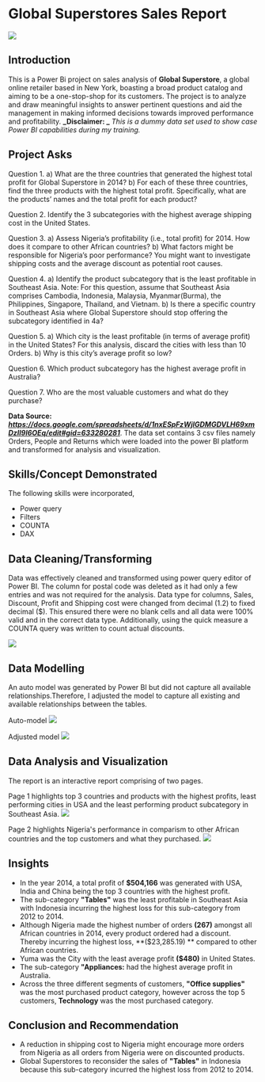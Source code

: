 # Global Superstores Sales Report

![](GlobalSuperstoreimage)

## Introduction
This is a Power Bi project on sales analysis of **Global Superstore**, a global online retailer based in New York, boasting a broad product catalog and aiming to be a one-stop-shop for its customers. The project is to analyze and draw meaningful insights to answer pertinent questions and aid the management in making informed decisions towards improved performance and profitability. 
**_Disclaimer: _** _This is a dummy data set used to show case Power BI capabilities during my training._

## Project Asks
Question 1.
a) What are the three countries that generated the highest total profit for Global Superstore in 2014?
b) For each of these three countries, find the three products with the highest total profit. Specifically, what are the products’ names and the total profit for each product?

Question 2.
Identify the 3 subcategories with the highest average shipping cost in the United States.

Question 3.
a) Assess Nigeria’s profitability (i.e., total profit) for 2014. How does it compare to other African countries?
b) What factors might be responsible for Nigeria’s poor performance? You might want to investigate shipping costs and the average discount as potential root causes.

Question 4.
a) Identify the product subcategory that is the least profitable in Southeast Asia. Note: For this question, assume that Southeast Asia comprises Cambodia, Indonesia, Malaysia, Myanmar(Burma), the Philippines, Singapore, Thailand, and Vietnam.
b) Is there a specific country in Southeast Asia where Global Superstore should stop offering the subcategory identified in 4a?

Question 5.
a) Which city is the least profitable (in terms of average profit) in the United States? For this analysis, discard the cities with less than 10 Orders. b) Why is this city’s average profit so low?

Question 6.
Which product subcategory has the highest average profit in Australia?

Question 7.
Who are the most valuable customers and what do they purchase?

**Data Source: _https://docs.google.com/spreadsheets/d/1nxESpFzWjlGDMGDVLH69xmDzIl9l6OEq/edit#gid=633280281_**. 
The data set contains 3 csv files namely Orders, People and Returns which were loaded into the power BI platform and transformed for analysis and visualization.

## Skills/Concept Demonstrated
The following skills were incorporated, 
- Power query
- Filters
- COUNTA
- DAX

## Data Cleaning/Transforming
Data was effectively cleaned and transformed using power query editor of Power BI. The column for postal code was deleted as it had only a few entries and was not required for the analysis. Data type for columns, Sales, Discount, Profit and Shipping cost were changed from decimal (1.2) to fixed decimal ($). This ensured there were no blank cells and all data were 100% valid and in the correct data type. Additionally, using the quick measure a COUNTA query was written to count actual discounts.

![](Powerqueryeditor.png)

## Data Modelling
An auto model was generated by Power BI but did not capture all available relationships.Therefore, I adjusted the model to capture all existing and available relationships between the tables.

Auto-model
![](Auto-generated_model.png)

Adjusted model
![](Adjusted_model.png)

## Data Analysis and Visualization
The report is an interactive report comprising of two pages. 

Page 1 highlights top 3 countries and products with the highest profits, least performing cities in USA and the least performing product subcategory in Southeast Asia.
![](Visualization_page1.png)

Page 2 highlights Nigeria's performance in comparism to other African countries and the top customers and what they purchased.
![](visualization_page2.png)   

## Insights
- In the year 2014, a total profit of **$504,166** was generated with USA, India and China being the top 3 countries with the highest profit.
- The sub-category **"Tables"** was the least profitable in Southeast Asia with Indonesia incurring the highest loss for this sub-category from 2012 to 2014.
- Although Nigeria made the highest number of orders **(267)** amongst all African countries in 2014, every product ordered had a discount. Thereby incurring the highest loss, **($23,285.19) ** compared to other African countries.
- Yuma was the City with the least average profit **($480)** in United States.
- The sub-category **"Appliances:** had the highest average profit in Australia.
- Across the three different segments of customers, **"Office supplies"** was the most purchased product category, however across the top 5 customers, **Technology** was the most purchased category.

## Conclusion and Recommendation
- A reduction in shipping cost to Nigeria might encourage more orders from Nigeria as all orders from Nigeria were on discounted products.
- Global Superstores to reconsider the sales of **"Tables"** in Indonesia because this sub-category incurred the highest loss from 2012 to 2014.
